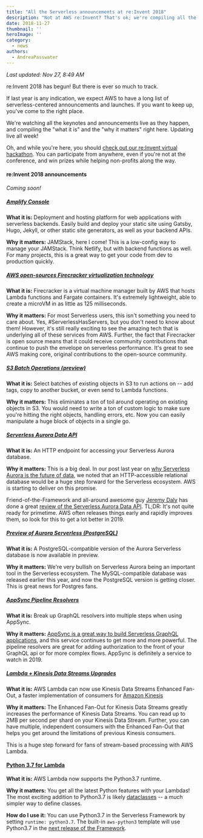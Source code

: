 ```yaml
---
title: "All the Serverless announcements at re:Invent 2018"
description: "Not at AWS re:Invent? That's ok; we're compiling all the most important serverless announcements and updates. Updating live all week."
date: 2018-11-27
thumbnail: ''
heroImage: ''
category:
  - news
authors: 
  - AndreaPasswater
---
```


*Last updated: Nov 27, 8:49 AM*

re:Invent 2018 has begun! But there is ever so much to track.

If last year is any indication, we expect AWS to have a long list of serverless-centered announcements and launches. If you want to keep up, you've come to the right place.

We're watching all the keynotes and announcements live as they happen, and compiling the "what it is" and the "why it matters" right here. Updating live all week!

Oh, and while you're here, you should [check out our re:Invent virtual hackathon](https://serverless.com/blog/no-server-november-reinvent-hackathon). You can participate from anywhere, even if you're not at the conference, and win prizes while helping non-profits along the way.

#### re:Invent 2018 announcements

*Coming soon!*

##### [Amplify Console](https://aws.amazon.com/about-aws/whats-new/2018/11/announcing-aws-amplify-console/)

**What it is:** Deployment and hosting platform for web applications with serverless backends. Easily build and deploy your static site using Gatsby, Hugo, Jekyll, or other static site generators, as well as your backend APIs.

**Why it matters:** JAMStack, here I come! This is a low-config way to manage your JAMStack. Think Netlify, but with backend functions as well. For many projects, this is a great way to get your code from dev to production quickly.

##### [AWS open-sources Firecracker virtualization technology](https://aws.amazon.com/blogs/aws/firecracker-lightweight-virtualization-for-serverless-computing/)

**What it is:** Firecracker is a virtual machine manager built by AWS that hosts Lambda functions and Fargate containers. It's extremely lightweight, able to create a microVM in as little as 125 milliseconds.

**Why it matters:** For most Serverless users, this isn't something you need to care about. Yes, #ServerlessHasServers, but you don't need to know about them! However, it's still really exciting to see the amazing tech that is underlying all of these services from AWS. Further, the fact that Firecracker is open source means that it could receive community contributions that continue to push the envelope on serverless performance. It's great to see AWS making core, original contributions to the open-source community.

##### [S3 Batch Operations (preview)](https://aws.amazon.com/about-aws/whats-new/2018/11/s3-batch-operations/)

**What it is:** Select batches of existing objects in S3 to run actions on -- add tags, copy to another bucket, or even send to Lambda functions.

**Why it matters:** This eliminates a ton of toil around operating on existing objects in S3. You would need to write a ton of custom logic to make sure you're hitting the right objects, handling errors, etc. Now you can easily manipulate a huge block of objects in a single go.

##### [Serverless Aurora Data API](https://aws.amazon.com/about-aws/whats-new/2018/11/aurora-serverless-data-api-beta/)

**What it is:** An HTTP endpoint for accessing your Serverless Aurora database.

**Why it matters:** This is a big deal. In our post last year on [why Serverless Aurora is the future of data](https://serverless.com/blog/serverless-aurora-future-of-data/), we noted that an HTTP-accessible relational database would be a huge step forward for the Serverless ecosystem. AWS is starting to deliver on this promise.

Friend-of-the-Framework and all-around awesome guy [Jeremy Daly](https://twitter.com/jeremy_daly) has done a great [review of the Serverless Aurora Data API](https://www.jeremydaly.com/aurora-serverless-data-api-a-first-look/). TL;DR: It's not quite ready for primetime. AWS often releases things early and rapidly improves them, so look for this to get a lot better in 2019.

##### [Preview of Aurora Serverless (PostgreSQL)](https://aws.amazon.com/about-aws/whats-new/2018/11/sign-up-for-the-preview-of-amazon-aurora-postgresql-serverless/)

**What it is:** A PostgreSQL-compatible version of the Aurora Serverless database is now available in preview.

**Why it matters:** We're very bullish on Serverless Aurora being an important tool in the Serverless ecosystem. The MySQL-compatible database was released earlier this year, and now the PostgreSQL version is getting closer. This is great news for Postgres fans.

##### [AppSync Pipeline Resolvers](https://aws.amazon.com/about-aws/whats-new/2018/11/aws-appsync-launches-pipeline-resolvers-delta-sync-aurora-serverless-support/)

**What it is:** Break up GraphQL resolvers into multiple steps when using AppSync.

**Why it matters:** [AppSync is a great way to build Serverless GraphQL applications](https://serverless.com/blog/building-chat-appliation-aws-appsync-serverless/), and this service continues to get more and more powerful. The pipeline resolvers are great for adding authorization to the front of your GraphQL api or for more complex flows. AppSync is definitely a service to watch in 2019.

##### [Lambda + Kinesis Data Streams Upgrades](https://aws.amazon.com/about-aws/whats-new/2018/11/aws-lambda-supports-kinesis-data-streams-enhanced-fan-out-and-http2/)

**What it is:** AWS Lambda can now use Kinesis Data Streams Enhanced Fan-Out, a faster implementation of consumers for [Amazon Kinesis](https://aws.amazon.com/kinesis/)

**Why it matters:** The Enhanced Fan-Out for Kinesis Data Streams greatly increases the performance of Kinesis Data Streams. You can read up to 2MB per second per shard on your Kinesis Data Stream. Further, you can have multiple, independent consumers with the Enhanced Fan-Out that helps you get around the limitations of previous Kinesis consumers.

This is a huge step forward for fans of stream-based processing with AWS Lambda.

#### [Python 3.7 for Lambda](https://aws.amazon.com/about-aws/whats-new/2018/11/aws-lambda-supports-python-37/)

**What it is:** AWS Lambda now supports the Python3.7 runtime.

**Why it matters:** You get all the latest Python features with your Lambdas! The most exciting addition to Python3.7 is likely [dataclasses](https://docs.python.org/3/library/dataclasses.html) -- a much simpler way to define classes.

**How do I use it:** You can use Python3.7 in the Serverless Framework by setting `runtime: python3.7`. The built-in `aws-python3` template will use Python3.7 in the [next release of the Framework](https://github.com/serverless/serverless/pull/5505).
